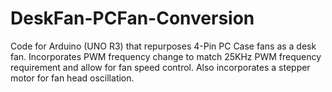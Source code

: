 # DeskFan-PCFan-Conversion
 Code for Arduino (UNO R3) that repurposes 4-Pin PC Case fans as a desk fan. Incorporates PWM frequency change to match 25KHz PWM frequency requirement and allow for fan speed control. Also incorporates a stepper motor for fan head oscillation.
